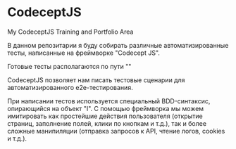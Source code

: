 # CodeceptJS
My CodeceptJS Training and Portfolio Area

В данном репозитарии я буду собирать различные автоматизированные тесты, написанные на фреймворке "Codecept JS".

Готовые тесты располагаются по пути ""

CodeceptJS позволяет нам писать тестовые сценарии для автоматизированного e2e-тестирования.

При написании тестов используется специальный BDD-синтаксис, опирающийся на объект "I".
С помощью фреймворка мы можем имитировать как простейшие действия пользователя (открытие страниц, заполнение полей, клики по кнопкам и т.д.), 
так и более сложные манипиляции (отправка запросов к API, чтение логов, cookies и т.д.).

